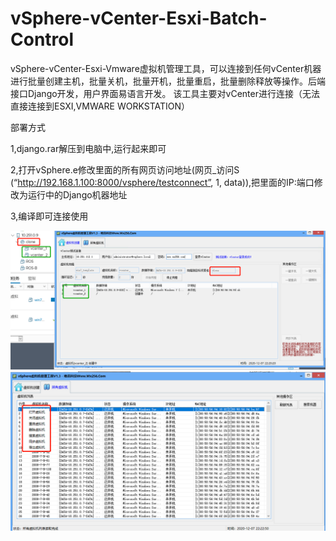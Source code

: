 # vSphere-vCenter-Esxi-Batch-Control
vSphere-vCenter-Esxi-Vmware虚拟机管理工具，可以连接到任何vCenter机器进行批量创建主机，批量关机，批量开机，批量重启，批量删除释放等操作。后端接口Django开发，用户界面易语言开发。 
该工具主要对vCenter进行连接（无法直接连接到ESXI,VMWARE WORKSTATION）

部署方式

1,django.rar解压到电脑中,运行起来即可

2,打开vSphere.e修改里面的所有网页访问地址(网页_访问S (“http://192.168.1.100:8000/vsphere/testconnect”, 1, data)),把里面的IP:端口修改为运行中的Django机器地址

3,编译即可连接使用

![screen1](https://github.com/wx256/vSphere-vCenter-Esxi-Batch-Control/blob/main/screen1.png)
![screen2](https://github.com/wx256/vSphere-vCenter-Esxi-Batch-Control/blob/main/screen2.png)
